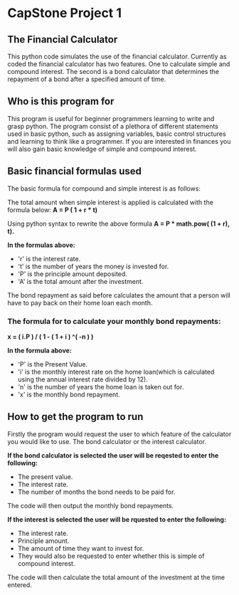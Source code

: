 # CapStone Project 1

## The Financial Calculator

This python code simulates the use of the financial calculator. Currently as coded the financial calculator has two features. One to calculate simple and compound interest. The second is a bond calculator that determines the repayment of a bond after a specified amount of time.

## Who is this program for

This program is useful for beginner programmers learning to write and grasp python. The program consist of a plethora of different statements used in basic python, such as assigning variables, basic control structures and learning to think like a programmer. If you are interested in finances you will also gain basic knowledge of simple and compound interest.

## Basic financial formulas used

The basic formula for compound and simple interest is as follows:

The total amount when simple interest is applied is calculated with the formula below:
**A = P ( 1 + r * t)**

Using python syntax to rewrite the above formula **A = P * math.pow( (1 + r), t).**

**In the formulas above:**
* 'r' is the interest rate.
* 't' is the number of years the money is invested for.
* 'P' is the principle amount deposited.
* 'A' is the total amount after the investment.

The bond repayment as said before calculates the amount that a person will have to pay back on their home loan each month.

### The formula for to calculate your monthly bond repayments:
**x = ( i.P ) / ( 1 - ( 1 + i ) ^( -n ) )**

**In the formula above:**
* 'P' is the Present Value.
* 'i' is the monthly interest rate on the home loan(which is calculated using the annual interest rate divided by 12).
* 'n' is the number of years the home loan is taken out for.
* 'x' is the monthly bond repayment.

## How to get the program to run

Firstly the program would request the user to which feature of the calculator you would like to use. The bond calculator or the interest calculator.

**If the bond calculator is selected the user will be reqested to enter the following:**
* The present value.
* The interest rate. 
* The number of months the bond needs to be paid for. 

The code will then output the monthly bond repayments.

**If the interest is selected the user will be rquested to enter the following:**

* The interest rate.
* Principle amount. 
* The amount of time they want to invest for. 
* They would also be requested to enter whether this is simple of compound interest.

The code will then calculate the total amount of the investment at the time entered.
